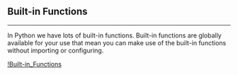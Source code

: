 ## Built-in Functions
---

In Python we have lots of built-in functions. Built-in functions are globally available for your use that mean you can make use of the built-in functions without importing or configuring.

[!Built-in_Functions](Python_Course\assets\arithmetic_operators.png)